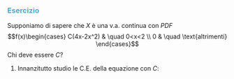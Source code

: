 ### <font color="#4bacc6">Esercizio</font>
Supponiamo di sapere che $X$ è una v.a. continua con $PDF$
$$f(x)\begin{cases}
C(4x-2x^2) & \quad 0<x<2 \\
0 & \quad \text{altrimenti}
\end{cases}$$
Chi deve essere $C$?

1. Innanzitutto studio le C.E. della equazione con $C$:
